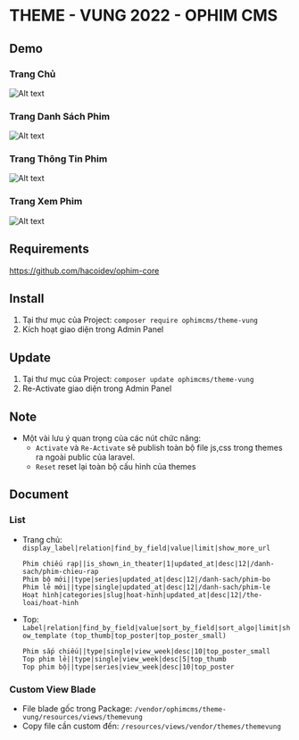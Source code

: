 # THEME - VUNG 2022 - OPHIM CMS

## Demo
### Trang Chủ

![Alt text](https://i.ibb.co/J7rX36z/THEME-VUNG-INDEX.png "Home Page")

### Trang Danh Sách Phim

![Alt text](https://i.ibb.co/hKRW8kp/THEME-VUNG-CATALOG.png "Catalog Page")

### Trang Thông Tin Phim

![Alt text](https://i.ibb.co/7WN0gD7/THEME-VUNG-SINGLE.png "Info Page")

### Trang Xem Phim

![Alt text](https://i.ibb.co/HpSJg0y/THEME-VUNG-EPISODE.png "Episode Page")

## Requirements
https://github.com/hacoidev/ophim-core

## Install
1. Tại thư mục của Project: `composer require ophimcms/theme-vung`
2. Kích hoạt giao diện trong Admin Panel

## Update
1. Tại thư mục của Project: `composer update ophimcms/theme-vung`
2. Re-Activate giao diện trong Admin Panel

## Note
- Một vài lưu ý quan trọng của các nút chức năng:
    + `Activate` và `Re-Activate` sẽ publish toàn bộ file js,css trong themes ra ngoài public của laravel.
    + `Reset` reset lại toàn bộ cấu hình của themes

## Document
### List
- Trang chủ: `display_label|relation|find_by_field|value|limit|show_more_url`

    ```
    Phim chiếu rạp||is_shown_in_theater|1|updated_at|desc|12|/danh-sach/phim-chieu-rap
    Phim bộ mới||type|series|updated_at|desc|12|/danh-sach/phim-bo
    Phim lẻ mới||type|single|updated_at|desc|12|/danh-sach/phim-le
    Hoạt hình|categories|slug|hoat-hinh|updated_at|desc|12|/the-loai/hoat-hinh
    
    ```

- Top: `Label|relation|find_by_field|value|sort_by_field|sort_algo|limit|show_template (top_thumb|top_poster|top_poster_small)`

    ```
    Phim sắp chiếu||type|single|view_week|desc|10|top_poster_small
    Top phim lẻ||type|single|view_week|desc|5|top_thumb
    Top phim bộ||type|series|view_week|desc|10|top_poster
    
    ```


### Custom View Blade
- File blade gốc trong Package: `/vendor/ophimcms/theme-vung/resources/views/themevung`
- Copy file cần custom đến: `/resources/views/vendor/themes/themevung`
